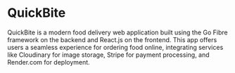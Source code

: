 # QuickBite
QuickBite is a modern food delivery web application built using the Go Fibre framework on the backend and React.js on the frontend. This app offers users a seamless experience for ordering food online, integrating services like Cloudinary for image storage, Stripe for payment processing, and Render.com for deployment.
